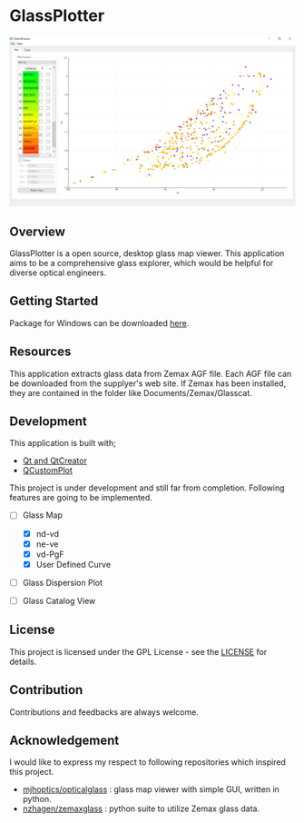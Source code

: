 # GlassPlotter

![demo](image/screenshot.png)

## Overview
GlassPlotter is a open source, desktop glass map viewer.  This application aims to be a comprehensive glass explorer, which would be helpful for diverse optical engineers.


## Getting Started
Package for Windows can be downloaded [here](https://github.com/heterophyllus/glassplotter/releases).

## Resources
This application extracts glass data from Zemax AGF file.  Each AGF file can be downloaded from the supplyer's web site. If Zemax has been installed, they are contained in the folder like Documents/Zemax/Glasscat.


## Development
This application is built with;
- [Qt and QtCreator](https://www.qt.io)
- [QCustomPlot](https://www.qcustomplot.com)

This project is under development and still far from completion.  Following features are going to be implemented.

  + [ ] Glass Map
      - [x] nd-vd
      - [x] ne-ve
      - [x] vd-PgF
      - [x] User Defined Curve
  + [ ] Glass Dispersion Plot
  + [ ] Glass Catalog View
  

## License
This project is licensed under the GPL License - see the [LICENSE](LICENSE.md) for details.

## Contribution
Contributions and feedbacks are always welcome.

## Acknowledgement
I would like to express my respect to following repositories which inspired this project.

- [mjhoptics/opticalglass](https://github.com/mjhoptics/opticalglass) :
  glass map viewer with simple GUI, written in python.
- [nzhagen/zemaxglass](https://github.com/nzhagen/zemaxglass) : python suite to utilize Zemax glass data.
